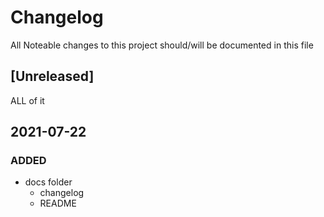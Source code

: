 # Changelog
All Noteable changes to this project should/will be documented in this file

## [Unreleased]
ALL of it

## 2021-07-22
### ADDED
- docs folder
    - changelog
    - README